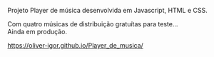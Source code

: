 Projeto Player de música desenvolvida em Javascript, HTML e CSS.</br>

Com quatro músicas de distribuição gratuítas para teste...<br/>
Ainda em produção.

https://oliver-igor.github.io/Player_de_musica/
